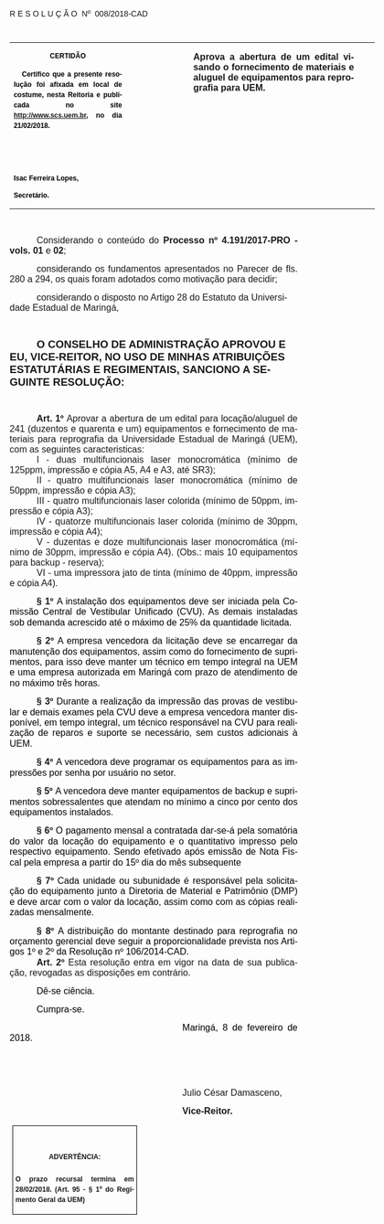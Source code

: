 <body lang=PT-BR link=blue vlink=purple style='tab-interval:35.4pt'>

<div class=WordSection1>

<p class=MsoTitle><span style='font-family:"Arial","sans-serif";mso-bidi-font-family:
"Times New Roman";mso-no-proof:yes'>R E S O L U Ç Ã O<span
style='mso-spacerun:yes'>  </span>Nº<span style='mso-spacerun:yes'>  </span>008/2018-CAD<o:p></o:p></span></p>

<p class=BodyText21><span style='font-size:8.0pt;font-family:"Arial","sans-serif";
mso-bidi-font-family:"Times New Roman";mso-no-proof:yes'><o:p>&nbsp;</o:p></span></p>

<table class=MsoNormalTable border=0 cellspacing=0 cellpadding=0 width=639
 style='width:479.4pt;border-collapse:collapse;mso-padding-alt:0cm 5.4pt 0cm 5.4pt'>
 <tr style='mso-yfti-irow:0;mso-yfti-firstrow:yes;mso-yfti-lastrow:yes'>
  <td width=196 valign=top style='width:147.15pt;padding:0cm 5.4pt 0cm 5.4pt'>
  <p class=MsoNormal align=center style='text-align:center;layout-grid-mode:
  char'><b style='mso-bidi-font-weight:normal'><span style='font-size:9.0pt;
  mso-bidi-font-size:10.0pt;font-family:"Arial","sans-serif";color:black;
  mso-no-proof:yes'>CERTIDÃO<o:p></o:p></span></b></p>
  <p class=MsoNormal style='text-align:justify;line-height:150%'><b
  style='mso-bidi-font-weight:normal'><span style='font-size:9.0pt;line-height:
  150%;font-family:"Arial","sans-serif";color:black;mso-no-proof:yes'><span
  style='mso-spacerun:yes'>   </span>Certifico que a presente resolução foi
  afixada em local de costume, nesta Reitoria e publicada no site <a
  href="http://www.scs.uem.br/">http://www.scs.uem.br</a>, no dia</span></b><b
  style='mso-bidi-font-weight:normal'><span style='font-size:9.0pt;mso-bidi-font-size:
  10.0pt;line-height:150%;font-family:"Arial","sans-serif";color:black;
  mso-no-proof:yes'> 21/02/2018.<o:p></o:p></span></b></p>
  <p class=MsoNormal><b style='mso-bidi-font-weight:normal'><span
  style='font-size:9.0pt;mso-bidi-font-size:10.0pt;font-family:"Arial","sans-serif";
  color:black;mso-no-proof:yes'><o:p>&nbsp;</o:p></span></b></p>
  <p class=MsoNormal><b style='mso-bidi-font-weight:normal'><span
  style='font-size:9.0pt;mso-bidi-font-size:10.0pt;font-family:"Arial","sans-serif";
  color:black;mso-no-proof:yes'><o:p>&nbsp;</o:p></span></b></p>
  <p class=MsoNormal><b style='mso-bidi-font-weight:normal'><span
  style='font-size:9.0pt;mso-bidi-font-size:10.0pt;font-family:"Arial","sans-serif";
  color:black;mso-no-proof:yes'>Isac Ferreira Lopes,<o:p></o:p></span></b></p>
  <p class=MsoNormal><b style='mso-bidi-font-weight:normal'><span
  style='font-size:9.0pt;mso-bidi-font-size:10.0pt;font-family:"Arial","sans-serif";
  color:black;mso-no-proof:yes'>Secretário.</span></b><b style='mso-bidi-font-weight:
  normal'><span style='font-size:9.0pt;mso-bidi-font-size:10.0pt;font-family:
  "Arial","sans-serif";mso-bidi-font-family:"Times New Roman";mso-no-proof:
  yes'><o:p></o:p></span></b></p>
  </td>
  <td width=107 valign=top style='width:80.25pt;padding:0cm 5.4pt 0cm 5.4pt'>
  <p class=MsoNormal style='margin-right:-5.4pt'><b><span style='font-size:
  12.0pt;mso-bidi-font-size:10.0pt;font-family:"Arial","sans-serif";mso-bidi-font-family:
  "Times New Roman";mso-no-proof:yes'><o:p>&nbsp;</o:p></span></b></p>
  </td>
  <td width=336 valign=top style='width:252.0pt;padding:0cm 5.4pt 0cm 5.4pt'>
  <p class=MsoNormal style='margin-right:22.05pt;text-align:justify'><b><span
  style='font-size:12.0pt;font-family:"Arial","sans-serif";mso-bidi-font-family:
  "Times New Roman";mso-no-proof:yes'>Aprova a abertura de um edital visando o
  fornecimento de materiais e aluguel de equipamentos para reprografia para UEM.<o:p></o:p></span></b></p>
  </td>
 </tr>
</table>

<p class=MsoNormal style='text-align:justify;text-indent:35.45pt'><span
style='font-family:"Arial","sans-serif";mso-bidi-font-family:"Times New Roman";
mso-no-proof:yes'><o:p>&nbsp;</o:p></span></p>

<p class=MsoNormal style='margin-bottom:3.0pt;text-align:justify;text-indent:
35.45pt'><span style='font-size:12.0pt;mso-bidi-font-size:10.0pt;font-family:
"Arial","sans-serif";mso-bidi-font-family:"Times New Roman"'>Considerando o
conteúdo do <b style='mso-bidi-font-weight:normal'>Processo nº 4.191/2017-<span
class=GramE>PRO - vols.</span> 01 </b>e<b style='mso-bidi-font-weight:normal'>
02</b>;<o:p></o:p></span></p>

<p class=MsoNormal style='margin-bottom:2.0pt;text-align:justify;text-indent:
35.45pt'><span class=GramE><span style='font-size:12.0pt;mso-bidi-font-size:
10.0pt;font-family:"Arial","sans-serif";mso-bidi-font-family:"Times New Roman"'>considerando</span></span><span
style='font-size:12.0pt;mso-bidi-font-size:10.0pt;font-family:"Arial","sans-serif";
mso-bidi-font-family:"Times New Roman"'> os fundamentos apresentados no Parecer
de fls. 280 a 294, os quais foram adotados como motivação para decidir;<o:p></o:p></span></p>

<p class=MsoBodyTextIndent style='margin-bottom:1.0pt;text-indent:35.45pt'><span
style='font-size:12.0pt;font-family:"Arial","sans-serif";mso-no-proof:yes'>considerando
o disposto no Artigo 28 do Estatuto da Universidade Estadual de Maringá,<o:p></o:p></span></p>

<p class=MsoBodyTextIndent style='text-indent:35.45pt'><span style='font-family:
"Arial","sans-serif";mso-no-proof:yes'><o:p>&nbsp;</o:p></span></p>

<p class=MsoBodyTextIndent style='text-indent:35.45pt'><b style='mso-bidi-font-weight:
normal'><span style='font-size:14.0pt;font-family:"Arial","sans-serif";
mso-no-proof:yes'>O CONSELHO DE ADMINISTRAÇÃO APROVOU E EU, VICE-REITOR, NO USO
DE MINHAS ATRIBUIÇÕES ESTATUTÁRIAS E REGIMENTAIS, SANCIONO A SEGUINTE
RESOLUÇÃO:<o:p></o:p></span></b></p>

<p class=MsoBodyTextIndent style='text-indent:0cm'><span style='font-family:
"Arial","sans-serif";mso-no-proof:yes'><o:p>&nbsp;</o:p></span></p>

<p style='margin:0cm;margin-bottom:.0001pt;text-align:justify;text-indent:35.45pt'><b
style='mso-bidi-font-weight:normal'><span style='font-size:12.0pt;font-family:
"Arial","sans-serif";mso-fareast-font-family:"Arial Unicode MS";mso-bidi-font-family:
"Times New Roman"'>Art. 1º </span></b><span style='font-size:12.0pt;font-family:
"Arial","sans-serif";mso-bidi-font-family:"Times New Roman";mso-bidi-font-weight:
bold;mso-no-proof:yes'>Aprovar a abertura de um edital para locação/aluguel de
241 (duzentos e quarenta e um) equipamentos e fornecimento de materiais para
reprografia da Universidade Estadual de Maringá (UEM), com as seguintes
caracteristicas:<o:p></o:p></span></p>

<p style='margin:0cm;margin-bottom:.0001pt;text-align:justify;text-indent:35.45pt'><span
style='font-size:12.0pt;font-family:"Arial","sans-serif";mso-bidi-font-family:
"Times New Roman";mso-bidi-font-weight:bold;mso-no-proof:yes'>I - duas multifuncionais
laser monocromática (mínimo de 125ppm, impressão e cópia A5, A4 e A3, até SR3);<o:p></o:p></span></p>

<p style='margin:0cm;margin-bottom:.0001pt;text-align:justify;text-indent:35.45pt'><span
style='font-size:12.0pt;font-family:"Arial","sans-serif";mso-bidi-font-family:
"Times New Roman";mso-bidi-font-weight:bold;mso-no-proof:yes'>II - quatro multifuncionais
laser monocromática (mínimo de 50ppm, impressão e cópia A3);<o:p></o:p></span></p>

<p style='margin:0cm;margin-bottom:.0001pt;text-align:justify;text-indent:35.45pt'><span
style='font-size:12.0pt;font-family:"Arial","sans-serif";mso-bidi-font-family:
"Times New Roman";mso-bidi-font-weight:bold;mso-no-proof:yes'>III - quatro multifuncionais
laser colorida (mínimo de 50ppm, impressão e cópia A3);<o:p></o:p></span></p>

<p style='margin:0cm;margin-bottom:.0001pt;text-align:justify;text-indent:35.45pt'><span
style='font-size:12.0pt;font-family:"Arial","sans-serif";mso-bidi-font-family:
"Times New Roman";mso-bidi-font-weight:bold;mso-no-proof:yes'>IV - quatorze multifuncionais
laser colorida (mínimo de 30ppm, impressão e cópia A4);<o:p></o:p></span></p>

<p style='margin:0cm;margin-bottom:.0001pt;text-align:justify;text-indent:35.45pt'><span
style='font-size:12.0pt;font-family:"Arial","sans-serif";mso-bidi-font-family:
"Times New Roman";mso-bidi-font-weight:bold;mso-no-proof:yes'>V - duzentas e
doze multifuncionais laser monocromática (mínimo de 30ppm, impressão e cópia
A4). (Obs.: mais 10 equipamentos para backup - reserva);<o:p></o:p></span></p>

<p style='margin:0cm;margin-bottom:.0001pt;text-align:justify;text-indent:35.45pt'><span
style='font-size:12.0pt;font-family:"Arial","sans-serif";mso-bidi-font-family:
"Times New Roman";mso-bidi-font-weight:bold;mso-no-proof:yes'>VI - uma impressora
jato de tinta (mínimo de 40ppm, impressão e cópia A4).<o:p></o:p></span></p>

<p class=MsoListParagraphCxSpFirst style='margin-left:0cm;mso-add-space:auto;
text-align:justify;text-indent:35.45pt'><b style='mso-bidi-font-weight:normal'><span
style='font-size:12.0pt;line-height:115%;font-family:"Arial","sans-serif";
mso-fareast-font-family:"Arial Unicode MS";mso-bidi-font-family:"Times New Roman"'>§
1º </span></b><span style='font-size:12.0pt;line-height:115%;font-family:"Arial","sans-serif";
color:black;background:white'>A instalação dos equipamentos deve ser iniciada
pela Comissão Central de Vestibular Unificado (CVU). As demais instaladas sob
demanda acrescido até o máximo de 25% da quantidade <span class=GramE>licitada.</span><o:p></o:p></span></p>

<p class=MsoListParagraphCxSpMiddle style='margin-left:0cm;mso-add-space:auto;
text-align:justify;text-indent:35.45pt'><b style='mso-bidi-font-weight:normal'><span
style='font-size:12.0pt;line-height:115%;font-family:"Arial","sans-serif";
mso-fareast-font-family:"Arial Unicode MS";mso-bidi-font-family:"Times New Roman"'>§
2º </span></b><span style='font-size:12.0pt;line-height:115%;font-family:"Arial","sans-serif";
color:black;background:white'>A empresa vencedora da licitação deve se
encarregar da manutenção dos equipamentos, assim como do fornecimento de
suprimentos, para isso deve manter um técnico em tempo integral na UEM e uma
empresa autorizada em Maringá com prazo de atendimento de no máximo três horas.<o:p></o:p></span></p>

<p class=MsoListParagraphCxSpMiddle style='margin-left:0cm;mso-add-space:auto;
text-align:justify;text-indent:35.45pt'><b style='mso-bidi-font-weight:normal'><span
style='font-size:12.0pt;line-height:115%;font-family:"Arial","sans-serif";
mso-fareast-font-family:"Arial Unicode MS";mso-bidi-font-family:"Times New Roman"'>§
3º </span></b><span style='font-size:12.0pt;line-height:115%;font-family:"Arial","sans-serif";
color:black;background:white'>Durante a realização da impressão das provas de
vestibular e demais exames pela CVU deve a empresa vencedora manter disponível,
em tempo integral, um técnico responsável na CVU para realização de reparos e
suporte se necessário, sem custos adicionais à UEM.<o:p></o:p></span></p>

<p class=MsoListParagraphCxSpMiddle style='margin-left:0cm;mso-add-space:auto;
text-align:justify;text-indent:35.45pt'><b style='mso-bidi-font-weight:normal'><span
style='font-size:12.0pt;line-height:115%;font-family:"Arial","sans-serif";
mso-fareast-font-family:"Arial Unicode MS";mso-bidi-font-family:"Times New Roman"'>§
4º </span></b><span style='font-size:12.0pt;line-height:115%;font-family:"Arial","sans-serif";
color:black;background:white'>A vencedora deve programar os equipamentos para
as impressões por senha por usuário no setor.<o:p></o:p></span></p>

<p class=MsoListParagraphCxSpMiddle style='margin-left:0cm;mso-add-space:auto;
text-align:justify;text-indent:35.45pt'><b style='mso-bidi-font-weight:normal'><span
style='font-size:12.0pt;line-height:115%;font-family:"Arial","sans-serif";
mso-fareast-font-family:"Arial Unicode MS";mso-bidi-font-family:"Times New Roman"'>§
5º </span></b><span style='font-size:12.0pt;line-height:115%;font-family:"Arial","sans-serif";
color:black;background:white'>A vencedora deve manter equipamentos de backup e
suprimentos sobressalentes que atendam no mínimo a cinco por cento dos
equipamentos instalados.<o:p></o:p></span></p>

<p class=MsoListParagraphCxSpMiddle style='margin-left:0cm;mso-add-space:auto;
text-align:justify;text-indent:35.45pt'><b style='mso-bidi-font-weight:normal'><span
style='font-size:12.0pt;line-height:115%;font-family:"Arial","sans-serif";
mso-fareast-font-family:"Arial Unicode MS";mso-bidi-font-family:"Times New Roman"'>§
6º </span></b><span style='font-size:12.0pt;line-height:115%;font-family:"Arial","sans-serif";
color:black;background:white'>O pagamento mensal a contratada dar-se-á pela
somatória do valor da locação do equipamento e o quantitativo impresso pelo
respectivo equipamento. Sendo efetivado após emissão de Nota Fiscal pela
empresa a partir do 15º dia do mês subsequente<o:p></o:p></span></p>

<p class=MsoListParagraphCxSpMiddle style='margin-left:0cm;mso-add-space:auto;
text-align:justify;text-indent:35.45pt'><b style='mso-bidi-font-weight:normal'><span
style='font-size:12.0pt;line-height:115%;font-family:"Arial","sans-serif";
mso-fareast-font-family:"Arial Unicode MS";mso-bidi-font-family:"Times New Roman"'>§
7º </span></b><span style='font-size:12.0pt;line-height:115%;font-family:"Arial","sans-serif";
color:black;background:white'>Cada unidade ou subunidade é responsável pela
solicitação do equipamento junto a Diretoria de Material e Patrimônio (DMP) e deve
arcar com o valor da locação, assim como com as cópias realizadas mensalmente. <o:p></o:p></span></p>

<p class=MsoListParagraphCxSpLast style='margin:0cm;margin-bottom:.0001pt;
mso-add-space:auto;text-align:justify;text-indent:35.45pt'><b style='mso-bidi-font-weight:
normal'><span style='font-size:12.0pt;line-height:115%;font-family:"Arial","sans-serif";
mso-fareast-font-family:"Arial Unicode MS";mso-bidi-font-family:"Times New Roman"'>§
8º </span></b><span style='font-size:12.0pt;line-height:115%;font-family:"Arial","sans-serif";
color:black;background:white'>A distribuição do montante destinado para
reprografia no orçamento gerencial deve seguir a proporcionalidade prevista nos
Artigos 1º e 2º da Resolução nº 106/2014-CAD.</span><b style='mso-bidi-font-weight:
normal'><span style='font-size:12.0pt;line-height:115%;font-family:"Arial","sans-serif";
mso-no-proof:yes'><o:p></o:p></span></b></p>

<p style='margin:0cm;margin-bottom:.0001pt;text-align:justify;text-indent:35.45pt'><b
style='mso-bidi-font-weight:normal'><span style='font-size:12.0pt;font-family:
"Arial","sans-serif";mso-fareast-font-family:"Arial Unicode MS";mso-bidi-font-family:
"Times New Roman";mso-no-proof:yes'>Art. 2º </span></b><span style='font-size:
12.0pt;font-family:"Arial","sans-serif";mso-bidi-font-family:"Times New Roman";
mso-no-proof:yes'>Esta resolução entra em vigor na data de sua publicação,
revogadas as disposições em contrário.</span><span style='font-size:12.0pt;
font-family:"Arial","sans-serif";mso-fareast-font-family:"Arial Unicode MS";
mso-bidi-font-family:"Times New Roman";letter-spacing:-.2pt;mso-no-proof:yes'><o:p></o:p></span></p>

<p class=MsoNormal style='text-align:justify;text-indent:35.45pt'><span
style='font-size:12.0pt;font-family:"Arial","sans-serif";color:black;
mso-no-proof:yes'>Dê-se ciência.<o:p></o:p></span></p>

<p class=MsoNormal style='text-align:justify;text-indent:35.45pt'><span
style='font-size:12.0pt;font-family:"Arial","sans-serif";color:black;
mso-no-proof:yes'>Cumpra-se.<o:p></o:p></span></p>

<p class=MsoNormal style='text-align:justify;text-indent:8.0cm'><span
style='font-size:12.0pt;font-family:"Arial","sans-serif";color:black;
mso-no-proof:yes'>Maringá, 8 de fevereiro de 2018.<o:p></o:p></span></p>

<p class=MsoNormal style='text-align:justify;text-indent:8.0cm'><span
style='font-size:12.0pt;font-family:"Arial","sans-serif";mso-bidi-font-family:
"Times New Roman";mso-no-proof:yes'><o:p>&nbsp;</o:p></span></p>

<p class=MsoNormal style='text-align:justify;text-indent:8.0cm'><span
style='font-size:12.0pt;font-family:"Arial","sans-serif";mso-bidi-font-family:
"Times New Roman";mso-no-proof:yes'><o:p>&nbsp;</o:p></span></p>

<p class=MsoNormal style='text-align:justify;text-indent:8.0cm'><span
style='font-size:12.0pt;font-family:"Arial","sans-serif";mso-bidi-font-family:
"Times New Roman";mso-no-proof:yes'>Julio César Damasceno,<o:p></o:p></span></p>

<p class=MsoNormal style='text-align:justify;text-indent:8.0cm;tab-stops:8.0cm 276.45pt'><b
style='mso-bidi-font-weight:normal'><span style='font-size:12.0pt;font-family:
"Arial","sans-serif";mso-bidi-font-family:"Times New Roman";mso-no-proof:yes'>Vice-Reitor.<o:p></o:p></span></b></p>

<table class=MsoNormalTable border=1 cellspacing=0 cellpadding=0
 style='margin-left:3.5pt;border-collapse:collapse;border:none;mso-border-alt:
 solid windowtext .5pt;mso-padding-alt:0cm 3.5pt 0cm 3.5pt;mso-border-insideh:
 .5pt solid windowtext;mso-border-insidev:.5pt solid windowtext'>
 <tr style='mso-yfti-irow:0;mso-yfti-firstrow:yes;mso-yfti-lastrow:yes'>
  <td width=207 valign=top style='width:155.6pt;border:solid windowtext 1.0pt;
  mso-border-alt:solid windowtext .5pt;padding:0cm 3.5pt 0cm 3.5pt'>
  <h1 align=center style='text-align:center;line-height:150%'><b
  style='mso-bidi-font-weight:normal'><span style='font-size:9.0pt;mso-bidi-font-size:
  10.0pt;line-height:150%;font-family:"Arial","sans-serif";mso-no-proof:yes'>ADVERTÊNCIA:<o:p></o:p></span></b></h1>
  <p class=MsoNormal style='text-align:justify;line-height:150%'><b
  style='mso-bidi-font-weight:normal'><span style='font-size:9.0pt;mso-bidi-font-size:
  10.0pt;line-height:150%;font-family:"Arial","sans-serif";mso-bidi-font-family:
  "Times New Roman";mso-no-proof:yes'>O prazo recursal termina em 28/02/2018. (Art.
  95 - § 1º do Regimento Geral da UEM)</span></b><span style='font-size:9.0pt;
  mso-bidi-font-size:10.0pt;line-height:150%;font-family:"Arial","sans-serif";
  mso-bidi-font-family:"Times New Roman";mso-no-proof:yes'><o:p></o:p></span></p>
  </td>
 </tr>
</table>

<p class=MsoNormal style='text-align:justify;text-indent:8.0cm'><span
style='mso-bidi-font-size:12.0pt'><o:p>&nbsp;</o:p></span></p>

</div>

</body>
